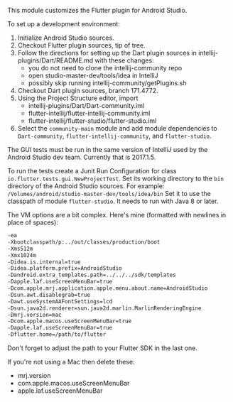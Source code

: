 This module customizes the Flutter plugin for Android Studio.

To set up a development environment:

1. Initialize Android Studio sources.
2. Checkout Flutter plugin sources, tip of tree.
3. Follow the directions for setting up the Dart plugin sources
   in intellij-plugins/Dart/README.md with these changes:
    - you do not need to clone the intellij-community repo
    - open studio-master-dev/tools/idea in IntelliJ
    - possibly skip running intellij-community/getPlugins.sh
4. Checkout Dart plugin sources, branch 171.4772.
5. Using the Project Structure editor, import
    - intellij-plugins/Dart/Dart-community.iml
    - flutter-intellij/flutter-intellij-community.iml
    - flutter-intellij/flutter-studio/flutter-studio.iml
6. Select the `community-main` module and add module
   dependencies to `Dart-community`, `flutter-intellij-community`,
   and `flutter-studio`.

The GUI tests must be run in the same version of IntelliJ used by
the Android Studio dev team. Currently that is 2017.1.5.

To run the tests create a Junit Run Configuration for class
`io.flutter.tests.gui.NewProjectTest`. Set its working directory
to the `bin` directory of the Android Studio sources. For
example: `/Volumes/android/studio-master-dev/tools/idea/bin`
Set it to use the classpath of module `flutter-studio`.
It needs to run with Java 8 or later.

The VM options are a bit complex. Here's mine (formatted with 
newlines in place of spaces):
```bash 
-ea 
-Xbootclasspath/p:../out/classes/production/boot 
-Xms512m 
-Xmx1024m 
-Didea.is.internal=true 
-Didea.platform.prefix=AndroidStudio 
-Dandroid.extra_templates.path=../../../sdk/templates 
-Dapple.laf.useScreenMenuBar=true 
-Dcom.apple.mrj.application.apple.menu.about.name=AndroidStudio 
-Dsun.awt.disablegrab=true 
-Dawt.useSystemAAFontSettings=lcd 
-Dsun.java2d.renderer=sun.java2d.marlin.MarlinRenderingEngine 
-Dmrj.version=mac 
-Dcom.apple.macos.useScreenMenuBar=true 
-Dapple.laf.useScreenMenuBar=true 
-Dflutter.home=/path/to/flutter
```
Don't forget to adjust the path to your Flutter SDK in the last one.

If you're not using a Mac then delete these:
 - mrj.version
 - com.apple.macos.useScreenMenuBar
 - apple.laf.useScreenMenuBar

